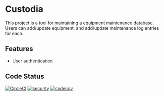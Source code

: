 # Custodia

This project is a tool for maintaining a equipment maintenance database.
Users can add/update equipment, and add/update maintenance log entries for each.

## Features

- User authentication

## Code Status


[![CircleCI](https://img.shields.io/circleci/project/github/Jmccl89/Custodia.svg)](https://circleci.com/gh/Jmccl89/Custodia)
[![security](https://hakiri.io/github/JM3DWorks/Custodia/master.svg)](https://hakiri.io/github/JM3DWorks/Custodia/master)
[![codecov](https://codecov.io/gh/JM3DWorks/Custodia/branch/master/graph/badge.svg)](https://codecov.io/gh/JM3DWorks/Custodia)
